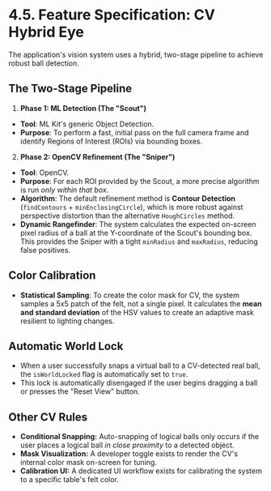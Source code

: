 # 4.5. Feature Specification: CV Hybrid Eye

The application's vision system uses a hybrid, two-stage pipeline to achieve robust ball detection.

## The Two-Stage Pipeline

1. **Phase 1: ML Detection (The "Scout")**

* **Tool**: ML Kit's generic Object Detection.
* **Purpose**: To perform a fast, initial pass on the full camera frame and identify Regions of
  Interest (ROIs) via bounding boxes.

2. **Phase 2: OpenCV Refinement (The "Sniper")**

* **Tool**: OpenCV.
* **Purpose**: For each ROI provided by the Scout, a more precise algorithm is run *only within that
  box*.
* **Algorithm**: The default refinement method is **Contour Detection** (`findContours` +
  `minEnclosingCircle`), which is more robust against perspective distortion than the alternative
  `HoughCircles` method.
* **Dynamic Rangefinder**: The system calculates the expected on-screen pixel radius of a ball at
  the Y-coordinate of the Scout's bounding box. This provides the Sniper with a tight `minRadius`
  and `maxRadius`, reducing false positives.

## Color Calibration

* **Statistical Sampling**: To create the color mask for CV, the system samples a 5x5 patch of the
  felt, not a single pixel. It calculates the **mean and standard deviation** of the HSV values to
  create an adaptive mask resilient to lighting changes.

## Automatic World Lock

* When a user successfully snaps a virtual ball to a CV-detected real ball, the `isWorldLocked`
  flag is automatically set to `true`.
* This lock is automatically disengaged if the user begins dragging a ball or presses the "Reset
  View" button.

## Other CV Rules

* **Conditional Snapping:** Auto-snapping of logical balls only occurs if the user places a logical
  ball *in close proximity* to a detected object.
* **Mask Visualization:** A developer toggle exists to render the CV's internal color mask on-screen
  for tuning.
* **Calibration UI:** A dedicated UI workflow exists for calibrating the system to a specific
  table's felt color.